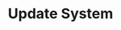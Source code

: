 ---
sidebar_position: 4
title: "Update System"
sidebar_label: "Update System"
description: "Update fresh Alpine Linux installation - apply system updates, upgrade packages, install security patches, and bring system up to date."
keywords:
  - "alpine system update"
  - "package updates"
  - "system upgrade"
  - "security patches"
  - "post-install updates"
tags:
  - alpine
  - system-update
  - package-updates
  - system-upgrade
  - security-patches
slug: /linux/alpine/installation/post-install-setup/update-system
---